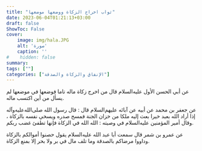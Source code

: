 ```yaml
---
title: "ثواب اخراج الزكاة ووضعها موضعها"
date: 2023-06-04T01:21:13+03:00
draft: false
ShowToc: False
cover:
    image: img/hala.JPG
    alt: 'صورة'
    caption: ''
#    hidden: false
summary: 
tags: [""]
categories: ["الإنفاق والزكاة والصدقة"]
---
```

عن أبي الحسن الأول عليه‌السلام قال من
اخرج زكاة ماله تاما فوضعها في موضعها لم يسأل من أين اكتسب ماله.

عن جعفر بن محمد عن أبيه عن آبائه عليهم‌السلام قال : قال رسول
الله صلى‌الله‌عليه‌وآله إذا أراد الله بعبد خيرا بعث إليه ملكا من خزان الجنة فمسح
صدره ويسخي نفسه بالزكاة ، وقال أمير المؤمنين عليه‌السلام في وصيته : الله الله
في الزكاة فإنها تطفئ غضب ربكم.

عن عمرو بن شمر قال سمعت أبا عبد الله عليه‌السلام
يقول حصنوا أموالكم بالزكاة وداووا مرضاكم بالصدقة وما تلف مال في
بر ولا بحر إلا بمنع الزكاة.

